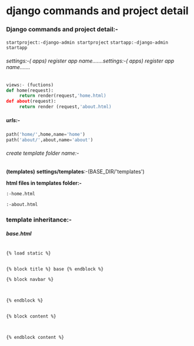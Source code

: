# django commands and project detail

### Django commands and project detail:-


`startproject:-django-admin startproject`
`startapp:-django-admin startapp`

######  settings:-( apps)  register app name.......settings:-( apps)  register app name.......

```python
views:- (fuctions)
def home(request):
     return render(request,'home.html)
def about(request):
     return render (request,'about.html)
```



##### urls:-
```python
path('home/',home,name='home')
path('about/',about,name='about')
```

###### create template folder name:-
**(templates)**
**settings/templates**:-(BASE_DIR/'templates')

**html files in templates folder:-**
```html
:-home.html
```
```html
:-about.html
```



### template inheritance:-


##### base.html
```html

{% load static %}


{% block title %} base {% endblock %}

{% block navbar %} 



{% endblock %}


{% block content %}



{% endblock content %}


``` 



















